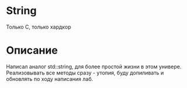 # String
Только С, только хардкор


# Описание
Написал аналог std::string, для более простой жизни в этом универе.
Реализовывать все методы сразу - утопия, буду допиливать и обновлять по ходу написания лаб.

